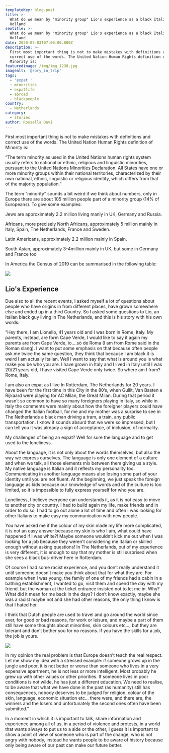 ```yaml
---
templateKey: blog-post
title: >-
  What do we mean by "minority group" Lio's experience as a black Italian guy in
  Holland
seotitle: >-
  What do we mean by "minority group" Lio's experience as a black Italian guy in
  Holland
date: 2020-07-03T07:00:00.000Z
description: >-
  First most important thing is not to make mistakes with definitions and
  correct use of the words. The United Nation Human Rights definition of
  Minority is:
featuredimage: /img/img_1238.jpg
imagealt: '@rory_in_trip'
tags:
  - 'expat '
  - minorities
  - expatlife
  - abroad
  - blackpeople
country:
  - Netherlands
category:
  - stories
author: Rossella Daví
---
```

First most important thing is not to make mistakes with definitions and correct use of the words. The United Nation Human Rights definition of Minority is:

“The term minority as used in the United Nations human rights system usually refers to national or ethnic, religious and linguistic minorities, pursuant to the United Nations Minorities Declaration. All States have one or more minority groups within their national territories, characterized by their own national, ethnic, linguistic or religious identity, which differs from that of the majority population.”

The term “minority” sounds a bit weird if we think about numbers, only in Europe there are about 105 million people part of a minority group (14% of Europeans). To give some examples:

Jews are approximately 2.2 million living manly in UK, Germany and Russia. 

Africans, more precisely North Africans, approximately 5 million mainly in Italy, Spain, The Netherlands, France and Sweden.

Latin Americans, approximately 2.2 million mainly in Spain.

South Asian, approximately 3-4million mainly in UK, but some in Germany and France too

In America the Census of 2019 can be summarised in the following table:

![](/img/unnamed.png)

## Lio's Experience

Due also to all the recent events, I asked myself a lot of questions about people who have origins in from different places, have grown somewhere else and ended up in a third Country. So I asked some questions to Lio, an Italian black guy living in The Netherlands, and this is his story with his own words:

“Hey there, I am Lionello, 41 years old and I was born in Rome, Italy. My parents, instead, are form Cape Verde, I would like to say it again my parents are from Cape Verde, io....sò de Roma (I am from Rome said in the Roman slang). I want to put some emphasis on that because often people ask me twice the same question, they think that because I am black it is weird I am actually Italian. Well I want to say that what is around you is what make you be who you are. I have grown in Italy and I lived in Italy until I was 20/21 years old, I have visited Cape Verde only twice. So where am I from? Rome, Italy.

I am also an expat as I live In Rotterdam, The Netherlands for 20 years. I have been for the first time in this City in the 80’s, when Gullit, Van Basten e Rijkaard were playing for AC Milan, the Great Milan. During that period it wasn’t so common to have so many foreigners playing in Italy, so while in Italy the comments were mainly about how the foreigner players could have changed the Italian football, for me and my mother was a surprise to see in The Netherlands a black man driving a tram, a train, any public transportation. I know it sounds absurd that we were so impressed, but I can tell you it was already a sign of acceptance, of inclusion, of normality.

 My challenges of being an expat? Well for sure the language and to get used to the loneliness.

About the language, it is not only about the words themselves, but also the way we express ourselves. The language is only one element of a culture and when we talk, all those elements mix between them giving us a style. My native language is Italian and it reflects my personality too. Communicating in another language means also losing some part of your identity until you are not fluent. At the beginning, we just speak the foreign language as kids because our knowledge of words and of the culture is too limited, so it is impossible to fully express yourself for who you are.

Loneliness, I believe everyone can understands it, as it is not easy to move to another city or country. I had to build again my life, make friends and in order to do so, I had to go out alone a lot of time and often I was looking for other Italians to make easy my communication with new people.

You have asked me if the colour of my skin made my life more complicated, it is not an easy answer because my skin is who I am, what could have happened if I was white?! Maybe someone wouldn’t kick me out when I was looking for a job because they weren't considering me Italian or skilled enough without asking questions! In The Netherlands, out of my experience is very different, it is enough to say that my mother is still surprised when she sees a black bus-driver here in Rotterdam.

Of course I had some racist experience, and you don’t really understand it until someone doesn’t make you think about that for what they are. For example when I was young, the family of one of my friends had a cabin in a bathing establishment, I wanted to go, visit them and spend the day with my friend. but the woman at the ticket entrance insisted not to let me in. Why? What did it mean for me back in the days? I don’t know exactly, maybe she was a racist maybe not and she had other reasons, the only thing I know is that I hated her.

I think that Dutch people are used to travel and go around the world since ever, for good or bad reasons, for work or leisure, and maybe a part of them still have some thoughts about minorities, skin colours etc…, but they are tolerant and don’t bother you for no reasons. If you have the skills for a job, the job is yours.

![](/img/unnamed-1-.jpg)

In my opinion the real problem is that Europe doesn’t teach the real respect. Let me show my idea with a stressed example: if someone grows up in the jungle and poor, it is not better or worse than someone who lives in a very expensive apartment, he is not less or more intelligent. Most probably he grew up with other values or other priorities. If someone lives in poor conditions is not wilde, he has just a different education. We need to realise, to be aware that what we have done in the past (as humanity) still has consequences, nobody deserves to be judged for religion, colour of the skin, language, economic situation etc… there were, and there are, the winners and the losers and unfortunately the second ones often have been submitted.”

In a moment in which it is important to talk, share information and experience among all of us, in a period of violence and protests, in a world that wants always to put us to a side or the other, I guess it is important to show a point of view of someone who is part of the change, who is not angry with nobody, instead he wants people to be aware of history because only being aware of our past can make our future better.
